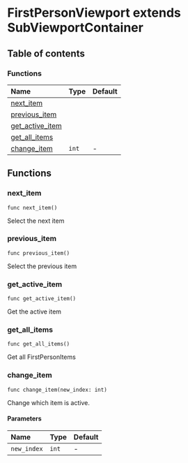 # FirstPersonViewport extends SubViewportContainer

## Table of contents

### Functions

|Name|Type|Default|
|:-|:-|:-|
|[next_item](#next_item)|||
|[previous_item](#previous_item)|||
|[get_active_item](#get_active_item)|||
|[get_all_items](#get_all_items)|||
|[change_item](#change_item)|`int`|-|

## Functions

### next_item

```gdscript
func next_item()
```

Select the next item

### previous_item

```gdscript
func previous_item()
```

Select the previous item

### get_active_item

```gdscript
func get_active_item()
```

Get the active item

### get_all_items

```gdscript
func get_all_items()
```

Get all FirstPersonItems

### change_item

```gdscript
func change_item(new_index: int)
```

Change which item is active.

#### Parameters

|Name|Type|Default|
|:-|:-|:-|
|`new_index`|`int`|-|

